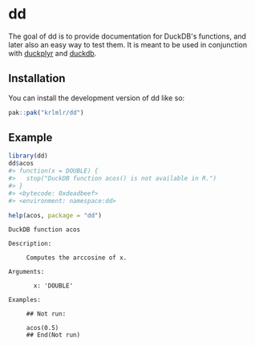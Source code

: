 
<!-- README.md and index.md are generated from README.Rmd. Please edit that file. -->



# dd

<!-- badges: start -->
<!-- badges: end -->

The goal of dd is to provide documentation for DuckDB's functions, and later also an easy way to test them.
It is meant to be used in conjunction with [duckplyr](https://duckplyr.tidyverse.org/) and [duckdb](https://duckdb.org/docs/stable/clients/r).


## Installation

You can install the development version of dd like so:

``` r
pak::pak("krlmlr/dd")
```

## Example


``` r
library(dd)
dd$acos
#> function(x = DOUBLE) {
#>   stop("DuckDB function acos() is not available in R.")
#> }
#> <bytecode: 0xdeadbeef>
#> <environment: namespace:dd>

help(acos, package = "dd")
```

```
DuckDB function acos

Description:

     Computes the arccosine of x.

Arguments:

       x: 'DOUBLE'

Examples:

     ## Not run:
     
     acos(0.5)
     ## End(Not run)
     
```
